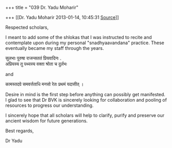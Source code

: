 +++
title = "039 Dr. Yadu Moharir"

+++
[[Dr. Yadu Moharir	2013-01-14, 10:45:31 [Source](https://groups.google.com/g/bvparishat/c/61H1QsFqBX4)]]



Respected scholars,

  

I meant to add some of the shlokas that I was instructed to recite and contemplate upon during my personal "snadhyaavandana" practice. These eventually became my staff through the years.  

  

सुलभाः पुरुषा राजन्सततं प्रियवादिनः .  
अप्रियस्य तु पथ्यस्य वक्ता श्रोता च दुर्लभः

and

कामस्तदग्रे समवर्त्तताधि मनसो रेतः प्रथमं यदासीत् ।  

  

Desire in mind is the first step before anything can possibly get manifested. I glad to see that Dr BVK is sincerely looking for collaboration and pooling of resources to progress our understanding.  

  

I sincerely hope that all scholars will help to clarify, purify and preserve our ancient wisdom for future generations.  

  

Best regards,

  

Dr Yadu

  

